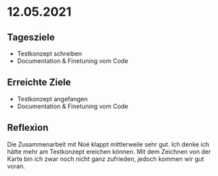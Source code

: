 # 12.05.2021

## Tagesziele
* Testkonzept schreiben
* Documentation & Finetuning vom Code

## Erreichte Ziele
* Testkonzept angefangen
* Documentation & Finetuning vom Code

## Reflexion
Die Zusammenarbeit mit Noé klappt mittlerweile sehr gut. Ich denke ich hätte mehr am Testkonzept ereichen können. Mit dem Zeichnen von der Karte bin ich zwar noch nicht ganz zufrieden, jedoch kommen wir gut voran.
